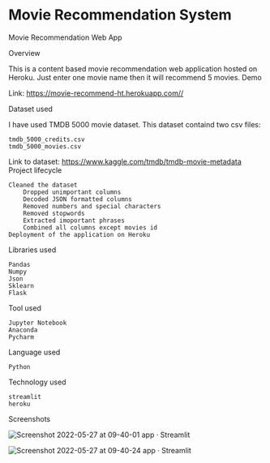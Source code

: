 # Movie Recommendation System

Movie Recommendation Web App

Overview

This is a content based movie recommendation web application hosted on Heroku. Just enter one movie name then it will recommend 5 movies.
Demo

   Link: https://movie-recommend-ht.herokuapp.com//

Dataset used

I have used TMDB 5000 movie dataset.
This dataset containd two csv files:

    tmdb_5000_credits.csv
    tmdb_5000_movies.csv

Link to dataset: https://www.kaggle.com/tmdb/tmdb-movie-metadata
Project lifecycle

    Cleaned the dataset
        Dropped unimportant columns
        Decoded JSON formatted columns
        Removed numbers and special characters
        Removed stopwords
        Extracted imoportant phrases
        Combined all columns except movies id
    Deployment of the application on Heroku

Libraries used

    Pandas
    Numpy
    Json
    Sklearn
    Flask
    
Tool used

    Jupyter Notebook
    Anaconda
    Pycharm
    
Language used

    Python
  
Technology used

    streamlit
    heroku
    
 Screenshots
 
 
  ![Screenshot 2022-05-27 at 09-40-01 app · Streamlit](https://user-images.githubusercontent.com/75297245/170675869-0cca61ba-238f-49cb-a359-b77f9bab96a6.png)
  
  ![Screenshot 2022-05-27 at 09-40-24 app · Streamlit](https://user-images.githubusercontent.com/75297245/170675927-a4a0dee9-f678-439c-b589-3dce417fac59.png)


